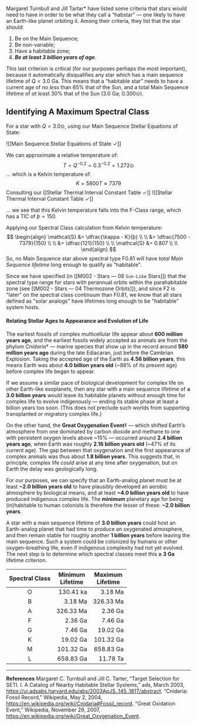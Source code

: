 Margaret Turnbull and Jill Tartar* have listed some criteria that stars would need to have in order to be what they call a “habstar” — one likely to have an Earth-like planet orbiting it. Among their criteria, they list that the star should:
1. Be on the Main Sequence;
2. Be non-variable;
3. Have a habitable zone;
4. ***Be at least 3 billion years of age***.

This last criterion is critical (for our purposes perhaps the most important), because it automatically disqualifies any star which has a main sequence lifetime of $Q < 3.0$ Ga.  This means that a “habitable star” needs to have a current age of *no less* than 65% that of the Sun, and a total Main Sequence lifetime of *at leas*t 30% that of the Sun ($3.0$ Ga; $0.300$⊙).

## Identifying A Maximum Spectral Class

For a star with $Q = 3.0⊙$, using our Main Sequence Stellar Equations of State:

![[Main Sequence Stellar Equations of State ✓]]

We can approximate a relative temperature of:
$$
T = Q^{-0.2} = 0.3^{-0.2} = 1.272⊙
$$
… which is a Kelvin temperature of:
$$
K = 5800T \approx 7379
$$
Consulting our [[Stellar Thermal Interval Constant Table ✓]]
![[Stellar Thermal Interval Constant Table ✓]]

… we see that this Kelvin temperature falls into the F-Class range, which has a TIC of $þ = 150$.

Applying our Spectral Class calculation from Kelvin temperature:
$$
\begin{align}
\mathcal{S} &= \dfrac{\kappa - K}{þ} \\ \\
 &= \dfrac{7500 - 7379}{150} \\ \\
 &= \dfrac{121}{150} \\ \\
\mathcal{S} &= 0.807 \\ \\
\end{align}
$$So, no Main Sequence star above spectral type F0.81 will have _total Main Sequence lifetime_ long enough to qualify as "habitable".

Since we have specified (in [[M002 - Stars — 08 `Sun-Like` Stars]]) that the spectral type range for stars with perannual orbits within the parahabitable zone (see [[M002 - Stars — 04 Thermozone Orbits]]), and since F2 is "later" on the spectral class continuum than F0.81, we know that all stars defined as "solar analogs" have lifetimes long enough to be "habitable" system hosts.
#### Relating Stellar Ages to Appearance and Evolution of Life

The earliest fossils of complex multicellular life appear about **600 million years ago**, and the earliest fossils widely accepted as animals are from the phylum _Cnidaria_† — marine species that show up in the record around **580 million years ago** during the late Ediacaran, just before the Cambrian Explosion. Taking the accepted age of the Earth as **4.56 billion years**, this means Earth was about **4.0 billion years old** (~88% of its present age) before complex life began to appear.

If we assume a similar pace of biological development for complex life on other Earth-like exoplanets, then any star with a main sequence lifetime of **≤ 3.0 billion years** would leave its habitable planets without enough time for complex life to evolve indigenously — ending its stable phase at least a billion years too soon. (This does not preclude such worlds from supporting transplanted or migratory complex life.)

On the other hand, the **Great Oxygenation Event**‡ — which shifted Earth’s atmosphere from one dominated by carbon dioxide and methane to one with persistent oxygen levels above ~15% — occurred around **2.4 billion years ago**, when Earth was roughly **2.16 billion years old** (~47% of its current age). The gap between that oxygenation and the first appearance of complex animals was thus about **1.8 billion years**. This suggests that, in principle, complex life _could_ arise at any time after oxygenation, but on Earth the delay was geologically long.

For our purposes, we can specify that an Earth-analog planet must be at least **~2.0 billion years old** to have plausibly developed an aerobic atmosphere by biological means, and at least **~4.0 billion years old** to have produced indigenous complex life. The **minimum** planetary age for being (in)habitable to human colonists is therefore the lesser of these: **~2.0 billion years**.

A star with a main sequence lifetime of **3.0 billion years** could host an Earth-analog planet that had time to produce an oxygenated atmosphere, and then remain stable for roughly another **1 billion years** before leaving the main sequence. Such a system could be colonized by humans or other oxygen-breathing life, even if indigenous complexity had not yet evolved. The next step is to determine which spectral classes meet this **≥ 3 Ga** lifetime criterion.


| <center>Spectral Class</center> | <center>Minimum<br>Lifetime</center> | <center>Maximum<br>Lifetime</center> |
| :-----------------------------: | -----------------------------------: | -----------------------------------: |
|                O                |                            130.41 ka |                              3.18 Ma |
|                B                |                              3.18 Ma |                            326.33 Ma |
|                A                |                            326.33 Ma |                              2.36 Ga |
|                F                |                              2.36 Ga |                              7.46 Ga |
|                G                |                              7.46 Ga |                             19.02 Ga |
|                K                |                             19.02 Ga |                            101.32 Ga |
|                M                |                            101.32 Ga |                            658.83 Ga |
|                L                |                            658.83 Ga |                             11.78 Ta |


***

**References**
Margaret C. Turnbull and Jill C. Tarter, “Target Selection for SETI. I. A Catalog of Nearby Habitable Stellar Systems,” ads, March 2003, https://ui.adsabs.harvard.edu/abs/2003ApJS..145..181T/abstract.
“Cnidaria: Fossil Record,” Wikipedia, May 2, 2004, https://en.wikipedia.org/wiki/Cnidaria#Fossil_record. 
“Great Oxidation Event,” Wikipedia, November 29, 2007, https://en.wikipedia.org/wiki/Great_Oxygenation_Event.